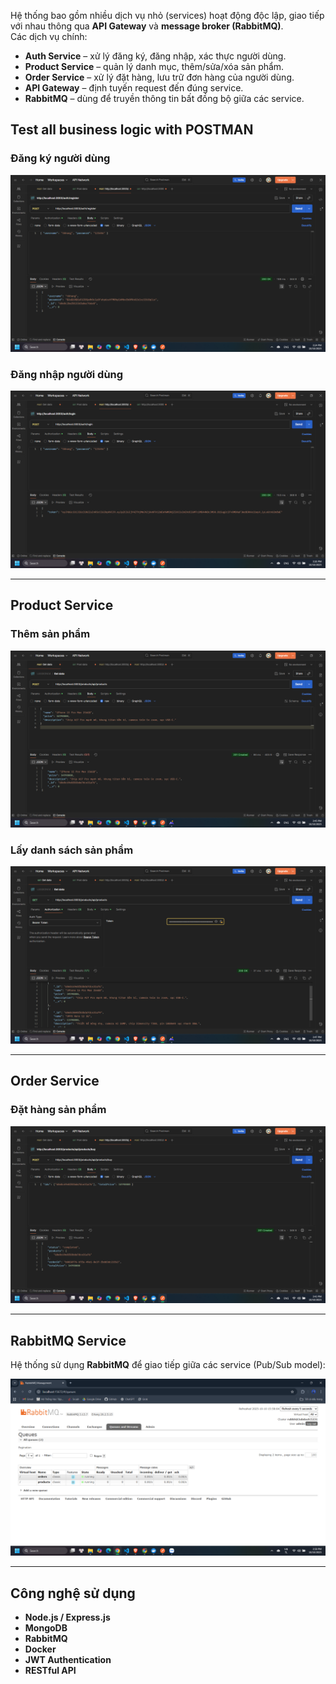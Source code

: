 Hệ thống bao gồm nhiều dịch vụ nhỏ (services) hoạt động độc lập, giao tiếp với nhau thông qua **API Gateway** và **message broker (RabbitMQ)**.  
Các dịch vụ chính:

- **Auth Service** – xử lý đăng ký, đăng nhập, xác thực người dùng.
- **Product Service** – quản lý danh mục, thêm/sửa/xóa sản phẩm.
- **Order Service** – xử lý đặt hàng, lưu trữ đơn hàng của người dùng.
- **API Gateway** – định tuyến request đến đúng service.
- **RabbitMQ** – dùng để truyền thông tin bất đồng bộ giữa các service.
  
## Test all business logic with POSTMAN
###  Đăng ký người dùng
![Register](public/results/register.png)

###  Đăng nhập người dùng
![Login](public/results/login.png)

---

## Product Service

### Thêm sản phẩm
![Product](public/results/product.png)

###  Lấy danh sách sản phẩm
![Get Product](public/results/getProduct.png)

---

##  Order Service

###  Đặt hàng sản phẩm
![Order Product](public/results/orderProduct.png)

---

##  RabbitMQ Service

Hệ thống sử dụng **RabbitMQ** để giao tiếp giữa các service (Pub/Sub model):

![RabbitMQ](public/results/rabbit.png)

---

##  Công nghệ sử dụng

- **Node.js / Express.js**
- **MongoDB**
- **RabbitMQ**
- **Docker**
- **JWT Authentication**
- **RESTful API**
